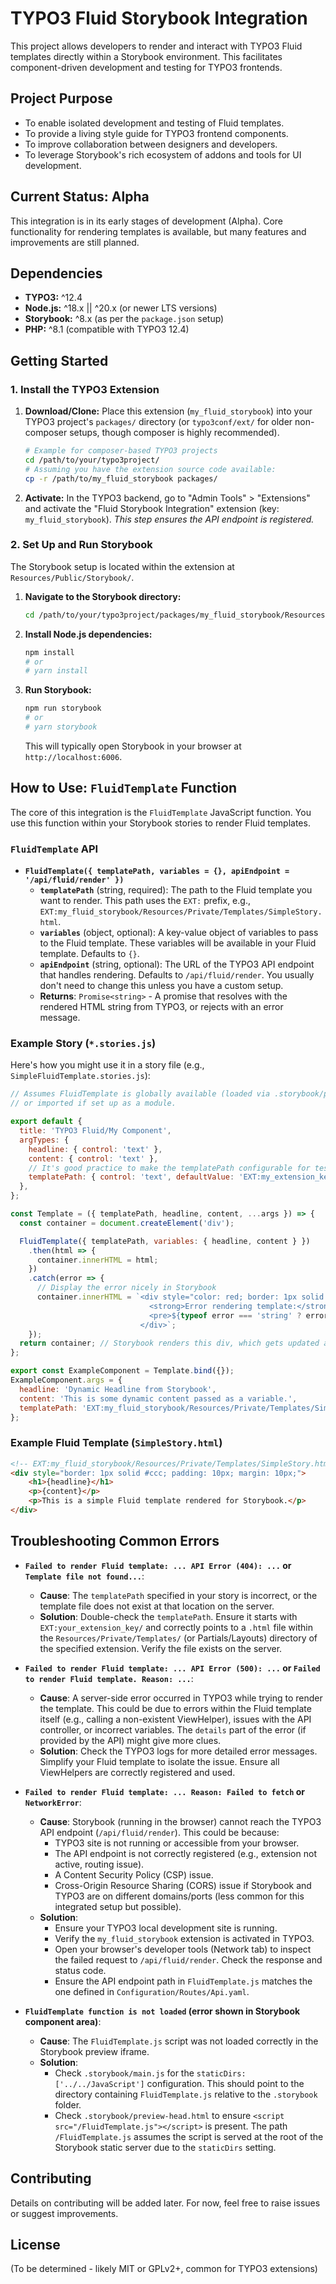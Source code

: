 # TYPO3 Fluid Storybook Integration

This project allows developers to render and interact with TYPO3 Fluid templates directly within a Storybook environment. This facilitates component-driven development and testing for TYPO3 frontends.

## Project Purpose

- To enable isolated development and testing of Fluid templates.
- To provide a living style guide for TYPO3 frontend components.
- To improve collaboration between designers and developers.
- To leverage Storybook's rich ecosystem of addons and tools for UI development.

## Current Status: Alpha

This integration is in its early stages of development (Alpha). Core functionality for rendering templates is available, but many features and improvements are still planned.

## Dependencies

- **TYPO3:** ^12.4
- **Node.js:** ^18.x || ^20.x (or newer LTS versions)
- **Storybook:** ^8.x (as per the `package.json` setup)
- **PHP:** ^8.1 (compatible with TYPO3 12.4)

## Getting Started

### 1. Install the TYPO3 Extension

1.  **Download/Clone:** Place this extension (`my_fluid_storybook`) into your TYPO3 project's `packages/` directory (or `typo3conf/ext/` for older non-composer setups, though composer is highly recommended).
    ```bash
    # Example for composer-based TYPO3 projects
    cd /path/to/your/typo3project/
    # Assuming you have the extension source code available:
    cp -r /path/to/my_fluid_storybook packages/
    ```
2.  **Activate:** In the TYPO3 backend, go to "Admin Tools" > "Extensions" and activate the "Fluid Storybook Integration" extension (key: `my_fluid_storybook`).
    *This step ensures the API endpoint is registered.*

### 2. Set Up and Run Storybook

The Storybook setup is located within the extension at `Resources/Public/Storybook/`.

1.  **Navigate to the Storybook directory:**
    ```bash
    cd /path/to/your/typo3project/packages/my_fluid_storybook/Resources/Public/Storybook/
    ```
2.  **Install Node.js dependencies:**
    ```bash
    npm install
    # or
    # yarn install
    ```
3.  **Run Storybook:**
    ```bash
    npm run storybook
    # or
    # yarn storybook
    ```
    This will typically open Storybook in your browser at `http://localhost:6006`.

## How to Use: `FluidTemplate` Function

The core of this integration is the `FluidTemplate` JavaScript function. You use this function within your Storybook stories to render Fluid templates.

### `FluidTemplate` API

- **`FluidTemplate({ templatePath, variables = {}, apiEndpoint = '/api/fluid/render' })`**
  - **`templatePath`** (string, required): The path to the Fluid template you want to render. This path uses the `EXT:` prefix, e.g., `EXT:my_fluid_storybook/Resources/Private/Templates/SimpleStory.html`.
  - **`variables`** (object, optional): A key-value object of variables to pass to the Fluid template. These variables will be available in your Fluid template. Defaults to `{}`.
  - **`apiEndpoint`** (string, optional): The URL of the TYPO3 API endpoint that handles rendering. Defaults to `/api/fluid/render`. You usually don't need to change this unless you have a custom setup.
  - **Returns**: `Promise<string>` - A promise that resolves with the rendered HTML string from TYPO3, or rejects with an error message.

### Example Story (`*.stories.js`)

Here's how you might use it in a story file (e.g., `SimpleFluidTemplate.stories.js`):

```javascript
// Assumes FluidTemplate is globally available (loaded via .storybook/preview-head.html)
// or imported if set up as a module.

export default {
  title: 'TYPO3 Fluid/My Component',
  argTypes: {
    headline: { control: 'text' },
    content: { control: 'text' },
    // It's good practice to make the templatePath configurable for testing different templates
    templatePath: { control: 'text', defaultValue: 'EXT:my_extension_key/Resources/Private/Templates/MyComponent.html' },
  },
};

const Template = ({ templatePath, headline, content, ...args }) => {
  const container = document.createElement('div');

  FluidTemplate({ templatePath, variables: { headline, content } })
    .then(html => {
      container.innerHTML = html;
    })
    .catch(error => {
      // Display the error nicely in Storybook
      container.innerHTML = `<div style="color: red; border: 1px solid red; padding: 10px;">
                               <strong>Error rendering template:</strong>
                               <pre>${typeof error === 'string' ? error : error.message}</pre>
                             </div>`;
    });
  return container; // Storybook renders this div, which gets updated asynchronously
};

export const ExampleComponent = Template.bind({});
ExampleComponent.args = {
  headline: 'Dynamic Headline from Storybook',
  content: 'This is some dynamic content passed as a variable.',
  templatePath: 'EXT:my_fluid_storybook/Resources/Private/Templates/SimpleStory.html', // Example path
};
```

### Example Fluid Template (`SimpleStory.html`)

```html
<!-- EXT:my_fluid_storybook/Resources/Private/Templates/SimpleStory.html -->
<div style="border: 1px solid #ccc; padding: 10px; margin: 10px;">
    <h1>{headline}</h1>
    <p>{content}</p>
    <p>This is a simple Fluid template rendered for Storybook.</p>
</div>
```

## Troubleshooting Common Errors

- **`Failed to render Fluid template: ... API Error (404): ...` or `Template file not found...`**:
  - **Cause**: The `templatePath` specified in your story is incorrect, or the template file does not exist at that location on the server.
  - **Solution**: Double-check the `templatePath`. Ensure it starts with `EXT:your_extension_key/` and correctly points to a `.html` file within the `Resources/Private/Templates/` (or Partials/Layouts) directory of the specified extension. Verify the file exists on the server.

- **`Failed to render Fluid template: ... API Error (500): ...` or `Failed to render Fluid template. Reason: ...`**:
  - **Cause**: A server-side error occurred in TYPO3 while trying to render the template. This could be due to errors within the Fluid template itself (e.g., calling a non-existent ViewHelper), issues with the API controller, or incorrect variables. The `details` part of the error (if provided by the API) might give more clues.
  - **Solution**: Check the TYPO3 logs for more detailed error messages. Simplify your Fluid template to isolate the issue. Ensure all ViewHelpers are correctly registered and used.

- **`Failed to render Fluid template: ... Reason: Failed to fetch` or `NetworkError`**:
  - **Cause**: Storybook (running in the browser) cannot reach the TYPO3 API endpoint (`/api/fluid/render`). This could be because:
    - TYPO3 site is not running or accessible from your browser.
    - The API endpoint is not correctly registered (e.g., extension not active, routing issue).
    - A Content Security Policy (CSP) issue.
    - Cross-Origin Resource Sharing (CORS) issue if Storybook and TYPO3 are on different domains/ports (less common for this integrated setup but possible).
  - **Solution**:
    - Ensure your TYPO3 local development site is running.
    - Verify the `my_fluid_storybook` extension is activated in TYPO3.
    - Open your browser's developer tools (Network tab) to inspect the failed request to `/api/fluid/render`. Check the response and status code.
    - Ensure the API endpoint path in `FluidTemplate.js` matches the one defined in `Configuration/Routes/Api.yaml`.

- **`FluidTemplate function is not loaded` (error shown in Storybook component area)**:
   - **Cause**: The `FluidTemplate.js` script was not loaded correctly in the Storybook preview iframe.
   - **Solution**:
       - Check `.storybook/main.js` for the `staticDirs: ['../../JavaScript']` configuration. This should point to the directory containing `FluidTemplate.js` relative to the `.storybook` folder.
       - Check `.storybook/preview-head.html` to ensure `<script src="/FluidTemplate.js"></script>` is present. The path `/FluidTemplate.js` assumes the script is served at the root of the Storybook static server due to the `staticDirs` setting.

## Contributing

Details on contributing will be added later. For now, feel free to raise issues or suggest improvements.

## License

(To be determined - likely MIT or GPLv2+, common for TYPO3 extensions)
```
